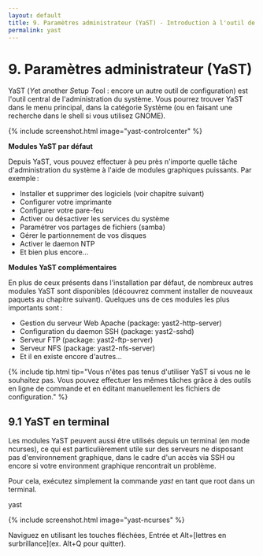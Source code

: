 ```yaml
---
layout: default
title: 9. Paramètres administrateur (YaST) - Introduction à l'outil de configuration YaST
permalink: yast
---
```


# 9. Paramètres administrateur (YaST)

YaST (*Y*et *a*nother *S*etup *T*ool : encore un autre outil de configuration) est l'outil central de l'administration du système. Vous pourrez trouver YaST dans le menu principal, dans la catégorie Système (ou en faisant une recherche dans le shell si vous utilisez GNOME).

{% include screenshot.html image="yast-controlcenter" %}

**Modules YaST par défaut**

Depuis YaST, vous pouvez effectuer à peu près n'importe quelle tâche d'administration du système à l'aide de modules graphiques puissants. Par exemple :

- Installer et supprimer des logiciels (voir chapitre suivant)
- Configurer votre imprimante
- Configurer votre pare-feu
- Activer ou désactiver les services du système
- Paramétrer vos partages de fichiers (samba)
- Gérer le partionnement de vos disques
- Activer le daemon NTP
- Et bien plus encore...


**Modules YaST complémentaires**

En plus de ceux présents dans l'installation par défaut, de nombreux autres modules YaST sont disponibles (découvrez comment installer de nouveaux paquets au chapitre suivant). Quelques uns de ces modules les plus importants sont :

- Gestion du serveur Web Apache (package: yast2-http-server)
- Configuration du daemon SSH (package: yast2-sshd)
- Serveur FTP (package: yast2-ftp-server)
- Serveur NFS (package: yast2-nfs-server)
- Et il en existe encore d'autres...

{% include tip.html tip="Vous n'êtes pas tenus d'utiliser YaST si vous ne le souhaitez pas. Vous pouvez effectuer les mêmes tâches grâce à des outils en ligne de commande et en éditant manuellement les fichiers de configuration." %}

## 9.1 YaST en terminal

Les modules YaST peuvent aussi être utilisés depuis un terminal (en mode ncurses), ce qui est particulièrement utile sur des serveurs ne disposant pas d'environnement graphique, dans le cadre d'un accès via SSH ou encore si votre environment graphique rencontrait un problème.

Pour cela, exécutez simplement la commande *yast* en tant que root dans un terminal.

<div class="clroot">yast</div><p></p>

{% include screenshot.html image="yast-ncurses" %}

Naviguez en utilisant les touches fléchées, Entrée et Alt+[lettres en surbrillance](ex. Alt+Q pour quitter).

